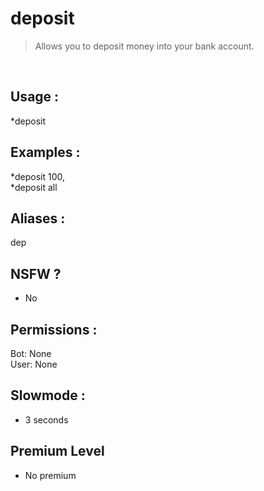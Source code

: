 # deposit

> Allows you to deposit money into your bank account.

<br>

## Usage :

*deposit <quantity>

## Examples :

*deposit 100,
<br>*deposit all

## Aliases :

dep

## NSFW ?

- No

## Permissions :

Bot: None
<br>
User: None

## Slowmode :

- 3 seconds

## Premium Level

- No premium